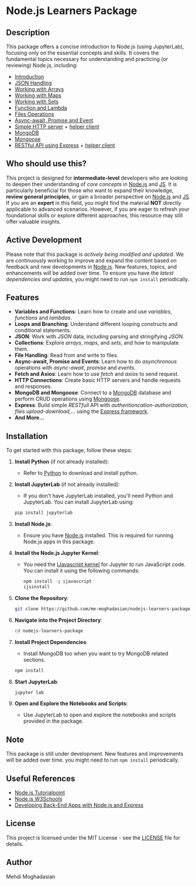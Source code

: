 # Node.js Learners Package

## Description

This package offers a concise introduction to Node.js (using JupyterLab), focusing only on the essential concepts and skills. It covers the fundamental topics necessary for understanding and practicing (or reviewing) Node.js, including:

- [Introduction](01-intro.ipynb) 
- [JSON Handling](02-objects.ipynb) 
- [Working with Arrays](03-arrays.ipynb) 
- [Working with Maps](04-maps.ipynb)
- [Working with Sets](05-sets.ipynb)
- [Function and Lambda](06-functions.ipynb)
- [Files Operations](07-files.ipynb)
- [Async-await, Promise and Event](08-asyncs.ipynb)
- [Simple HTTP server](09-http-server.ipynb) + [helper client](09-http-client.ipynb)
- [MongoDB](10-mongodb.ipynb) 
- [Mongoose](11-mongoose.ipynb)
- [RESTful API using Express](12-express-server.ipynb) + [helper client](12-express-client.ipynb)


## Who should use this?

This project is designed for **intermediate-level** developers who are looking to deepen their understanding of *core concepts* in [Node.js](https://nodejs.org/) and [JS](https://javascript.com/). It is particularly beneficial for those who want to expand their knowledge, **review general principles**, or gain a broader perspective on [Node.js](https://nodejs.org/) and [JS](https://javascript.com/). If you are an **expert** in this field, you might find the material **NOT** directly applicable to advanced scenarios. However, if you are eager to refresh your foundational skills or explore different approaches, this resource may still offer valuable insights.

## Active Development

Please note that this package is *actively being modified and updated*. We are continuously working to improve and expand the content based on feedback and new developments in [Node.js](https://nodejs.org/). New features, topics, and enhancements will be added over time. To ensure you have the *latest dependencies and updates*, you might need to run `npm install` periodically.

## Features

- **Variables and Functions**: Learn how to create and use *variables*, *functions* and *lambdas*.
- **Loops and Branching**: Understand different looping constructs and conditional statements.
- **JSON**: Work with *JSON* data, including parsing and stringifying *JSON*.
- **Collections**: Explore *arrays*, *maps*, and *sets*, and how to manipulate them.
- **File Handling**: Read from and write to files.
- **Async-await, Promise and Events**: Learn how to do *asynchronous* operations with *async-await*, *promise* and *events*.
- **Fetch and Axios**: Learn how to use *fetch* and *axios* to send request.
- **HTTP Connections**: Create basic HTTP servers and handle requests and responses.
- **MongoDB and Mongoose**: Connect to a [MongoDB](https://www.mongodb.com) database and perform CRUD operations using [Mongoose](https://www.mongoosejs.com).
- **Express**: Build simple *RESTfull* API with *authentioncation-authorization*, *files upload-download*,... using the [Express framework](https://www.expressjs.com).
- **And More...**

## Installation

To get started with this package, follow these steps:

1. **Install Python** (if not already installed):
    - Refer to [Python](https://www.python.org/downloads/) to download and install python.

2. **Install JupyterLab** (if not already installed):
   - If you don't have JupyterLab installed, you'll need Python and JupyterLab. You can install JupyterLab using:
    ```bash
    pip install jupyterlab
    ```
    
3. **Install Node.js**:
   - Ensure you have [Node.js](https://nodejs.org/) installed. This is required for running Node.js apps in this package.

4. **Install the Node.js Jupyter Kernel**:
   - You need the [IJavascript kernel](https://github.com/n-riesco/ijavascript) for Jupyter to run JavaScript code. You can install it using the following commands:
     ```bash
     npm install -g ijavascript
     ijsinstall
     ```

5. **Clone the Repository**:
    ```bash
    git clone https://github.com/me-moghadasian/nodejs-learners-package.git
    ```

6. **Navigate into the Project Directory**:
    ```bash
    cd nodejs-learners-package
    ```

7. **Install Project Dependencies**:
    - Install MongoDB too when you want to try MongoDB related sections.
    ```bash
    npm install
    ```
8. **Start JupyterLab**:
    ```bash
    jupyter lab
    ```
    
9. **Open and Explore the Notebooks and Scripts**:
   - Use JupyterLab to open and explore the notebooks and scripts provided in the package.

## Note

This package is still under development. New features and improvements will be added over time. you might need to run `npm install` periodically.

## Useful References

 - [Node.js Tutorialpoint](https://www.tutorialspoint.com/nodejs/index.htm)
 - [Node.js W3Schools](https://www.w3schools.com/nodejs/)
 - [Developing Back-End Apps with Node.js and Express](https://www.coursera.org/learn/developing-backend-apps-with-nodejs-and-express)


## License

This project is licensed under the MIT License - see the [LICENSE](LICENSE) file for details.

## Author

Mehdi Moghadasian
